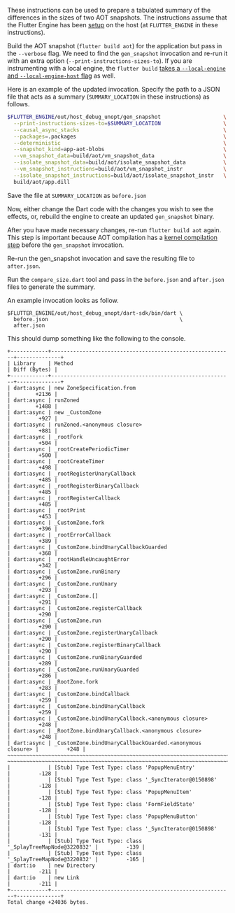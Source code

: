 These instructions can be used to prepare a tabulated summary of the differences
in the sizes of two AOT snapshots. The instructions assume that the Flutter
Engine has been
[setup](../contributing/Setting-up-the-Engine-development-environment.md) on the
host (at `FLUTTER_ENGINE` in these instructions).

Build the AOT snapshot (`flutter build aot`) for the application but pass in the
`--verbose` flag. We need to find the `gen_snapshot` invocation and re-run it
with an extra option (`--print-instructions-sizes-to`). If you are instrumenting
with a local engine, the `flutter build`
[takes a `--local-engine` and `--local-engine-host` flag](../Debugging-the-engine.md#running-a-flutter-app-with-a-local-engine)
as well.

Here is an example of the updated invocation. Specify the path to a JSON file
that acts as a summary (`SUMMARY_LOCATION` in these instructions) as follows.

```bash
$FLUTTER_ENGINE/out/host_debug_unopt/gen_snapshot                    \
  --print-instructions-sizes-to=$SUMMARY_LOCATION                    \
  --causal_async_stacks                                              \
  --packages=.packages                                               \
  --deterministic                                                    \
  --snapshot_kind=app-aot-blobs                                      \
  --vm_snapshot_data=build/aot/vm_snapshot_data                      \
  --isolate_snapshot_data=build/aot/isolate_snapshot_data            \
  --vm_snapshot_instructions=build/aot/vm_snapshot_instr             \
  --isolate_snapshot_instructions=build/aot/isolate_snapshot_instr   \
  build/aot/app.dill
```

Save the file at `SUMMARY_LOCATION` as `before.json`

Now, either change the Dart code with the changes you wish to see the effects,
or, rebuild the engine to create an updated `gen_snapshot` binary.

After you have made necessary changes, re-run `flutter build aot` again. This
step is important because AOT compilation has a
[kernel compilation step](../Custom-Flutter-Engine-Embedding-in-AOT-Mode.md#generating-the-kernel-snapshot)
before the `gen_snapshot` invocation.

Re-run the gen_snapshot invocation and save the resulting file to `after.json`.

Run the `compare_size.dart` tool and pass in the `before.json` and `after.json`
files to generate the summary.

An example invocation looks as follow.

```
$FLUTTER_ENGINE/out/host_debug_unopt/dart-sdk/bin/dart \
  before.json                                          \
  after.json
```

This should dump something like the following to the console.

```
+------------+----------------------------------------------------------+--------------+
| Library    | Method                                                   | Diff (Bytes) |
+------------+----------------------------------------------------------+--------------+
| dart:async | new ZoneSpecification.from                               |        +2136 |
| dart:async | runZoned                                                 |        +1488 |
| dart:async | new _CustomZone                                          |         +927 |
| dart:async | runZoned.<anonymous closure>                             |         +881 |
| dart:async | _rootFork                                                |         +504 |
| dart:async | _rootCreatePeriodicTimer                                 |         +500 |
| dart:async | _rootCreateTimer                                         |         +498 |
| dart:async | _rootRegisterUnaryCallback                               |         +485 |
| dart:async | _rootRegisterBinaryCallback                              |         +485 |
| dart:async | _rootRegisterCallback                                    |         +485 |
| dart:async | _rootPrint                                               |         +453 |
| dart:async | _CustomZone.fork                                         |         +396 |
| dart:async | _rootErrorCallback                                       |         +389 |
| dart:async | _CustomZone.bindUnaryCallbackGuarded                     |         +368 |
| dart:async | _rootHandleUncaughtError                                 |         +342 |
| dart:async | _CustomZone.runBinary                                    |         +296 |
| dart:async | _CustomZone.runUnary                                     |         +293 |
| dart:async | _CustomZone.[]                                           |         +291 |
| dart:async | _CustomZone.registerCallback                             |         +290 |
| dart:async | _CustomZone.run                                          |         +290 |
| dart:async | _CustomZone.registerUnaryCallback                        |         +290 |
| dart:async | _CustomZone.registerBinaryCallback                       |         +290 |
| dart:async | _CustomZone.runBinaryGuarded                             |         +289 |
| dart:async | _CustomZone.runUnaryGuarded                              |         +286 |
| dart:async | _RootZone.fork                                           |         +283 |
| dart:async | _CustomZone.bindCallback                                 |         +259 |
| dart:async | _CustomZone.bindUnaryCallback                            |         +259 |
| dart:async | _CustomZone.bindUnaryCallback.<anonymous closure>        |         +248 |
| dart:async | _RootZone.bindUnaryCallback.<anonymous closure>          |         +248 |
| dart:async | _CustomZone.bindUnaryCallbackGuarded.<anonymous closure> |         +248 |
~~~~~~~~~~~~~~~~~~~~~~~~~~~~~~~~~~~~~~~~~~~~~~~~~~~~~~~~~~~~~~~~~~~~~~~~~~~~~~~~~~~~~~~~
~~~~~~~~~~~~~~~~~~~~~~~~~~~~~~~~~~~~~~~~~~~~~~~~~~~~~~~~~~~~~~~~~~~~~~~~~~~~~~~~~~~~~~~~
|            | [Stub] Type Test Type: class 'PopupMenuEntry'            |         -128 |
|            | [Stub] Type Test Type: class '_SyncIterator@0150898'     |         -128 |
|            | [Stub] Type Test Type: class 'PopupMenuItem'             |         -128 |
|            | [Stub] Type Test Type: class 'FormFieldState'            |         -128 |
|            | [Stub] Type Test Type: class 'PopupMenuButton'           |         -128 |
|            | [Stub] Type Test Type: class '_SyncIterator@0150898'     |         -131 |
|            | [Stub] Type Test Type: class '_SplayTreeMapNode@3220832' |         -139 |
|            | [Stub] Type Test Type: class '_SplayTreeMapNode@3220832' |         -165 |
| dart:io    | new Directory                                            |         -211 |
| dart:io    | new Link                                                 |         -211 |
+------------+----------------------------------------------------------+--------------+
Total change +24036 bytes.

```
